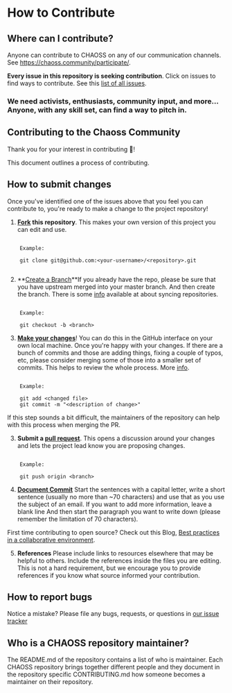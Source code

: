 # How to Contribute

## Where can I contribute?

Anyone can contribute to CHAOSS on any of our communication channels. See <https://chaoss.community/participate/>.

**Every issue in this repository is seeking contribution**. Click on issues to find ways to contribute. See this [list of all issues](https://github.com/chaoss/wg-diversity-inclusion/issues).

### We need activists, enthusiasts, community input, and more… Anyone, with any skill set, can find a way to pitch in.

## Contributing to the Chaoss Community

Thank you for your interest in contributing :tada:!

This document outlines a process of contributing.

## How to submit changes

Once you've identified one of the issues above that you feel you can contribute to, you're ready to make a change to the project repository!

1. **[Fork](https://help.github.com/articles/fork-a-repo/) this repository**. This makes your own version of this project you can edit and use.

```

    Example:

    git clone git@github.com:<your-username>/<repository>.git
    
```

2. **[Create a Branch](https://github.com/Kunena/Kunena-Forum/wiki/Create-a-new-branch-with-git-and-manage-branches)**If you already have the repo, please be sure that you have upstream merged into your master branch. And then create the branch. There is some [info](https://help.github.com/articles/syncing-a-fork) available at about syncing repositories.

```

    Example:

    git checkout -b <branch>

```

3. **[Make your changes](https://guides.github.com/activities/forking/#making-changes)**! You can do this in the GitHub interface on your own local machine. Once you're happy with your changes. If there are a bunch of commits and those are adding things, fixing a couple of typos, etc, please consider merging some of those into a smaller set of commits. This helps to review the whole process. More [info](https://blog.carbonfive.com/2017/08/28/always-squash-and-rebase-your-git-commits/).

```

    Example:

    git add <changed file>
    git commit -m "<description of change>"

```

If this step sounds a bit difficult, the maintainers of the repository can help with this process when merging the PR.

3. **Submit a [pull request](https://help.github.com/articles/proposing-changes-to-a-project-with-pull-requests/)**. This opens a discussion around your changes and lets the project lead know you are proposing changes.

```

    Example:

    git push origin <branch>

```

4. **[Document Commit](https://medium.com/@steveamaza/how-to-write-a-proper-git-commit-message-e028865e5791)** Start the sentences with a capital letter, write a short sentence (usually no more than ~70 characters) and use that as you use the subject of an email.
    If you want to add more information, leave a blank line
    And then start the paragraph you want to write down (please remember the limitation of 70 characters).
   
First time contributing to open source? Check out this Blog, [Best practices in a collaborative environment](https://channelcs.github.io/best-practices-in-a-collaborative-environment.html).

5. **References** Please include links to resources elsewhere that may be helpful to others. Include the references inside the files you are editing. This is not a hard requirement, but we encourage you to provide references if you know what source informed your contribution.

## How to report bugs

Notice a mistake? Please file any bugs, requests, or questions in [our issue tracker](https://github.com/CHAOSS/wg-diversity-inclusion/issues)

## Who is a CHAOSS repository maintainer?

The README.md of the repository contains a list of who is maintainer. Each CHAOSS repository brings together different people and they document in the repository specific CONTRIBUTING.md how someone becomes a maintainer on their repository.

